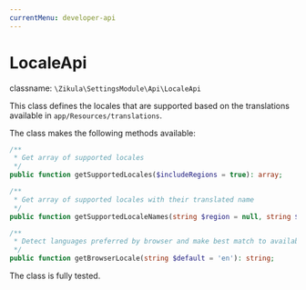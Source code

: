```yaml
---
currentMenu: developer-api
---
```

# LocaleApi

classname: `\Zikula\SettingsModule\Api\LocaleApi`

This class defines the locales that are supported based on the translations available in `app/Resources/translations`.

The class makes the following methods available:

```php
/**
 * Get array of supported locales
 */
public function getSupportedLocales($includeRegions = true): array;

/**
 * Get array of supported locales with their translated name
 */
public function getSupportedLocaleNames(string $region = null, string $displayLocale = null, $includeRegions = true): array;

/**
 * Detect languages preferred by browser and make best match to available provided languages.
 */
public function getBrowserLocale(string $default = 'en'): string;
```

The class is fully tested.
